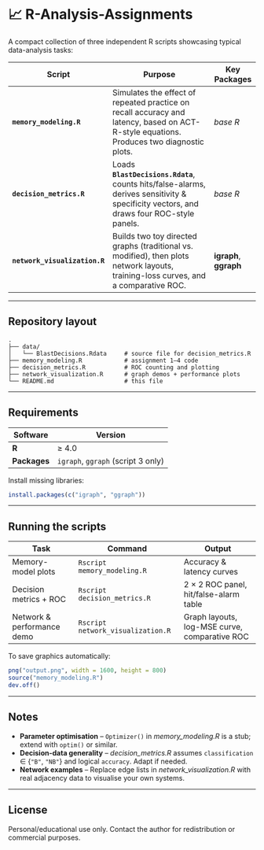 # 📈 R-Analysis-Assignments

A compact collection of three independent R scripts showcasing typical data-analysis tasks:

| Script | Purpose | Key Packages |
| ------ | ------- | ------------ |
| **`memory_modeling.R`** | Simulates the effect of repeated practice on recall accuracy and latency, based on ACT-R-style equations. Produces two diagnostic plots. | *base R* |
| **`decision_metrics.R`** | Loads **`BlastDecisions.Rdata`**, counts hits/false-alarms, derives sensitivity & specificity vectors, and draws four ROC-style panels. | *base R* |
| **`network_visualization.R`** | Builds two toy directed graphs (traditional vs. modified), then plots network layouts, training-loss curves, and a comparative ROC. | **igraph**, **ggraph** |

---

## Repository layout
```text
.
├── data/
│   └── BlastDecisions.Rdata     # source file for decision_metrics.R
├── memory_modeling.R            # assignment 1–4 code
├── decision_metrics.R           # ROC counting and plotting
├── network_visualization.R      # graph demos + performance plots
└── README.md                    # this file
```

---

## Requirements

| Software | Version |
| -------- | ------- |
| **R** | ≥ 4.0 |
| **Packages** | `igraph`, `ggraph` (script 3 only) |

Install missing libraries:

```r
install.packages(c("igraph", "ggraph"))
```

---

## Running the scripts

| Task | Command | Output |
| ---- | ------- | ------ |
| Memory-model plots | `Rscript memory_modeling.R` | Accuracy & latency curves |
| Decision metrics + ROC | `Rscript decision_metrics.R` | 2 × 2 ROC panel, hit/false-alarm table |
| Network & performance demo | `Rscript network_visualization.R` | Graph layouts, log-MSE curve, comparative ROC |

To save graphics automatically:

```r
png("output.png", width = 1600, height = 800)
source("memory_modeling.R")
dev.off()
```

---

## Notes

* **Parameter optimisation** – `Optimizer()` in *memory_modeling.R* is a stub; extend with `optim()` or similar.  
* **Decision-data generality** – *decision_metrics.R* assumes `classification` ∈ {`"B"`, `"NB"`} and logical `accuracy`. Adapt if needed.  
* **Network examples** – Replace edge lists in *network_visualization.R* with real adjacency data to visualise your own systems.  

---

## License

Personal/educational use only. Contact the author for redistribution or commercial purposes.
